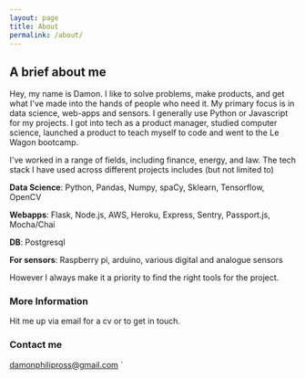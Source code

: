 ```yaml
---
layout: page
title: About
permalink: /about/
---
```


## A brief about me

Hey, my name is Damon. I like to solve problems, make products, and get what I've made into the hands
of people who need it. My primary focus is in data science, web-apps and sensors. I generally use Python or
Javascript for my projects. I got into tech as a product manager, studied computer science, launched a product
to teach myself to code and went to the Le Wagon bootcamp.

I've worked in a range of fields, including finance, energy, and law. The tech stack I have used across different projects includes (but not limited to)

**Data Science**: Python, Pandas, Numpy, spaCy, Sklearn, Tensorflow, OpenCV

**Webapps**: Flask, Node.js, AWS, Heroku, Express, Sentry, Passport.js, Mocha/Chai

**DB**: Postgresql

**For sensors**: Raspberry pi, arduino, various digital and analogue sensors


However I always make it a priority to find the right tools for the project.
### More Information

Hit me up via email for a cv or to get in touch.
### Contact me

[damonphilipross@gmail.com](mailto:damonphilipross@gmail.com)
`
